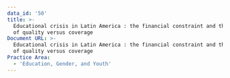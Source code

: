 ```yaml
---
data_id: '50'
title: >-
  Educational crisis in Latin America : the financial constraint and the dilemma
  of quality versus coverage
Document URL: >-
  Educational crisis in Latin America : the financial constraint and the dilemma
  of quality versus coverage
Practice Area:
  - 'Education, Gender, and Youth'
---
```

